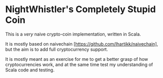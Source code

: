 NightWhistler's Completely Stupid Coin
======================================

This is a _very_ naive crypto-coin implementation, written in Scala.

It is mostly based on naivechain [https://github.com/lhartikk/naivechain], but the aim is to add full cryptocurrency support.

It is mostly meant as an exercise for me to get a better grasp of how cryptocurrencies work, and at the same time test my understanding of Scala code and testing.
